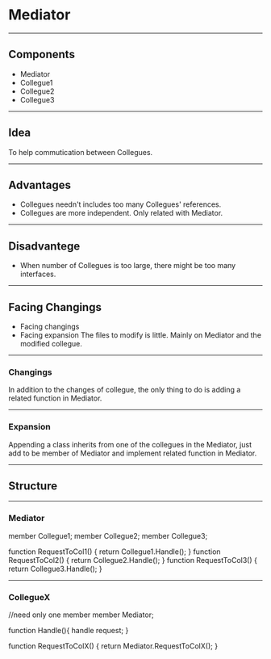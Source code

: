 # Mediator

---
## Components
 * Mediator
 * Collegue1
 * Collegue2
 * Collegue3

---

## Idea
To help commutication between Collegues.

---

## Advantages
 * Collegues needn't includes too many Collegues' references.
 * Collegues are more independent. Only related with Mediator.

---

## Disadvantege
 * When number of Collegues is too large, there might be too many interfaces.

---

## Facing Changings
 * Facing changings
 * Facing expansion
The files to modify is little. Mainly on Mediator and the modified collegue.

----

### Changings
In addition to the changes of collegue, the only thing to do is adding a related function in Mediator.

----

### Expansion
Appending a class inherits from one of the collegues in the Mediator, just add to be member of Mediator and implement related function in Mediator.

---

## Structure

----

### Mediator

member Collegue1;
member Collegue2;
member Collegue3;

function RequestToCol1() { return Collegue1.Handle(); }
function RequestToCol2() { return Collegue2.Handle(); }
function RequestToCol3() { return Collegue3.Handle(); }

----

### CollegueX
//need only one member
member Mediator;

function Handle(){ handle request; }

function RequestToColX() { return Mediator.RequestToColX(); }
